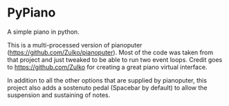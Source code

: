 # PyPiano
A simple piano in python.

This is a multi-processed version of pianoputer (https://github.com/Zulko/pianoputer).
Most of the code was taken from that project and just tweaked to be able to run two event loops.
Credit goes to https://github.com/Zulko for creating a great piano virtual interface.

In addition to all the other options that are supplied by pianoputer, this project also adds
a sostenuto pedal (Spacebar by default) to allow the suspension and sustaining of notes.

